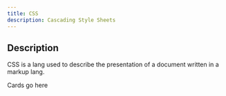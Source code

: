 ```yaml
---
title: CSS
description: Cascading Style Sheets
---
```


## Description

CSS is a lang used to describe the presentation of a document written in a markup lang.

Cards go here


